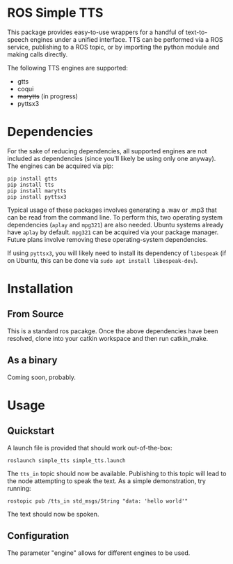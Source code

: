 # ROS Simple TTS

This package provides easy-to-use wrappers for a handful of text-to-speech
engines under a unified interface. TTS can be performed via a ROS service,
publishing to a ROS topic, or by importing the python module and making calls
directly.

The following TTS engines are supported:

- gtts
- coqui
- ~~marytts~~ (in progress)
- pyttsx3

# Dependencies
For the sake of reducing dependencies, all supported engines are not included
as dependencies (since you'll likely be using only one anyway).  The engines
can be acquired via pip:

```
pip install gtts
pip install tts
pip install marytts
pip install pyttsx3
```

Typical usage of these packages involves generating a .wav or .mp3 that can be
read from the command line. To perform this, two operating system dependencies
(`aplay` and `mpg321`) are also needed. Ubuntu systems already have `aplay` by
default. `mpg321` can be acquired via your package manager. Future plans
involve removing these operating-system dependencies.

If using `pyttsx3`, you will likely need to install its dependency of `libespeak`
(if on Ubuntu, this can be done via `sudo apt install libespeak-dev`).

# Installation

## From Source

This is a standard ros pacakge. Once the above dependencies have been resolved, clone into your catkin workspace and then run catkin_make.

## As a binary

Coming soon, probably.

# Usage

## Quickstart

A launch file is provided that should work out-of-the-box:

```
roslaunch simple_tts simple_tts.launch
```

The `tts_in` topic should now be available. Publishing to this topic will lead
to the node attempting to speak the text.  As a simple demonstration, try
running:

```
rostopic pub /tts_in std_msgs/String "data: 'hello world'"
```

The text should now be spoken.

## Configuration
The parameter "engine" allows for different engines to be used.
